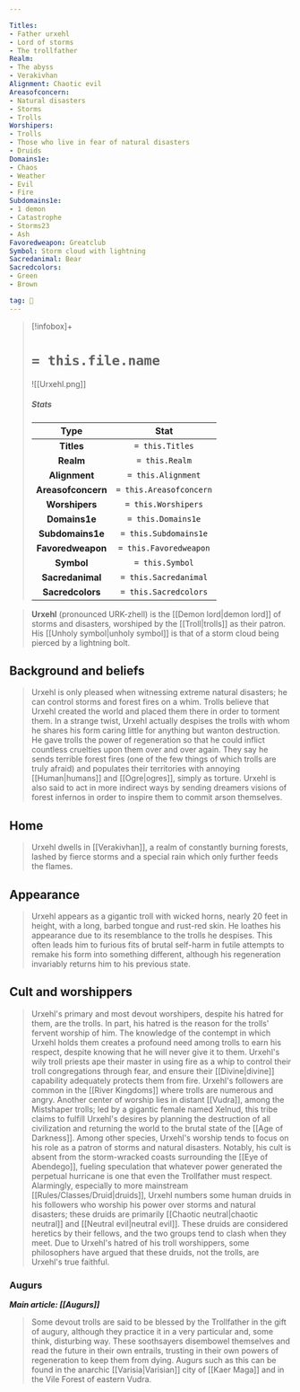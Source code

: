 ```yaml
---

Titles:
- Father urxehl
- Lord of storms
- The trollfather
Realm:
- The abyss
- Verakivhan
Alignment: Chaotic evil
Areasofconcern:
- Natural disasters
- Storms
- Trolls
Worshipers:
- Trolls
- Those who live in fear of natural disasters
- Druids
Domains1e:
- Chaos
- Weather
- Evil
- Fire
Subdomains1e:
- 1 demon
- Catastrophe
- Storms23
- Ash
Favoredweapon: Greatclub
Symbol: Storm cloud with lightning
Sacredanimal: Bear
Sacredcolors:
- Green
- Brown

tag: 🙏
---
```


> [!infobox]+
> #  `= this.file.name`
> ![[Urxehl.png]]
> ##### Stats
> Type | Stat |
> :---:|:---:|
> **Titles** | `= this.Titles` |
> **Realm** | `= this.Realm` |
> **Alignment** | `= this.Alignment` |
> **Areasofconcern** | `= this.Areasofconcern` |
> **Worshipers** | `= this.Worshipers` |
> **Domains1e** | `= this.Domains1e` |
> **Subdomains1e** | `= this.Subdomains1e` |
> **Favoredweapon** | `= this.Favoredweapon` |
> **Symbol** | `= this.Symbol` |
> **Sacredanimal** | `= this.Sacredanimal` |
> **Sacredcolors** | `= this.Sacredcolors` |



> **Urxehl** (pronounced URK-zhell) is the [[Demon lord|demon lord]] of storms and disasters, worshiped by the [[Troll|trolls]] as their patron. His [[Unholy symbol|unholy symbol]] is that of a storm cloud being pierced by a lightning bolt.



## Background and beliefs

> Urxehl is only pleased when witnessing extreme natural disasters; he can control storms and forest fires on a whim. Trolls believe that Urxehl created the world and placed them there in order to torment them. In a strange twist, Urxehl actually despises the trolls with whom he shares his form caring little for anything but wanton destruction. He gave trolls the power of regeneration so that he could inflict countless cruelties upon them over and over again. They say he sends terrible forest fires (one of the few things of which trolls are truly afraid) and populates their territories with annoying [[Human|humans]] and [[Ogre|ogres]], simply as torture. Urxehl is also said to act in more indirect ways by sending dreamers visions of forest infernos in order to inspire them to commit arson themselves.


## Home

> Urxehl dwells in [[Verakivhan]], a realm of constantly burning forests, lashed by fierce storms and a special rain which only further feeds the flames.


## Appearance

> Urxehl appears as a gigantic troll with wicked horns, nearly 20 feet in height, with a long, barbed tongue and rust-red skin. He loathes his appearance due to its resemblance to the trolls he despises. This often leads him to furious fits of brutal self-harm in futile attempts to remake his form into something different, although his regeneration invariably returns him to his previous state.


## Cult and worshippers

> Urxehl's primary and most devout worshipers, despite his hatred for them, are the trolls. In part, his hatred is the reason for the trolls' fervent worship of him. The knowledge of the contempt in which Urxehl holds them creates a profound need among trolls to earn his respect, despite knowing that he will never give it to them.
> Urxehl's wily troll priests ape their master in using fire as a whip to control their troll congregations through fear, and ensure their [[Divine|divine]] capability adequately protects them from fire.
> Urxehl's followers are common in the [[River Kingdoms]] where trolls are numerous and angry.  Another center of worship lies in distant [[Vudra]], among the Mistshaper trolls; led by a gigantic female named Xelnud, this tribe claims to fulfill Urxehl's desires by planning the destruction of all civilization and returning the world to the brutal state of the [[Age of Darkness]].
> Among other species, Urxehl's worship tends to focus on his role as a patron of storms and natural disasters. Notably, his cult is absent from the storm-wracked coasts surrounding the [[Eye of Abendego]], fueling speculation that whatever power generated the perpetual hurricane is one that even the Trollfather must respect.
> Alarmingly, especially to more mainstream [[Rules/Classes/Druid|druids]], Urxehl numbers some human druids in his followers who worship his power over storms and natural disasters; these druids are primarily [[Chaotic neutral|chaotic neutral]] and [[Neutral evil|neutral evil]]. These druids are considered heretics by their fellows, and the two groups tend to clash when they meet. Due to Urxehl's hatred of his troll worshippers, some philosophers have argued that these druids, not the trolls, are Urxehl's true faithful.


### Augurs

***Main article: [[Augurs]]***
> Some devout trolls are said to be blessed by the Trollfather in the gift of augury, although they practice it in a very particular and, some think, disturbing way. These soothsayers disembowel themselves and read the future in their own entrails, trusting in their own powers of regeneration to keep them from dying. Augurs such as this can be found in the anarchic [[Varisia|Varisian]] city of [[Kaer Maga]] and in the Vile Forest of eastern Vudra.








